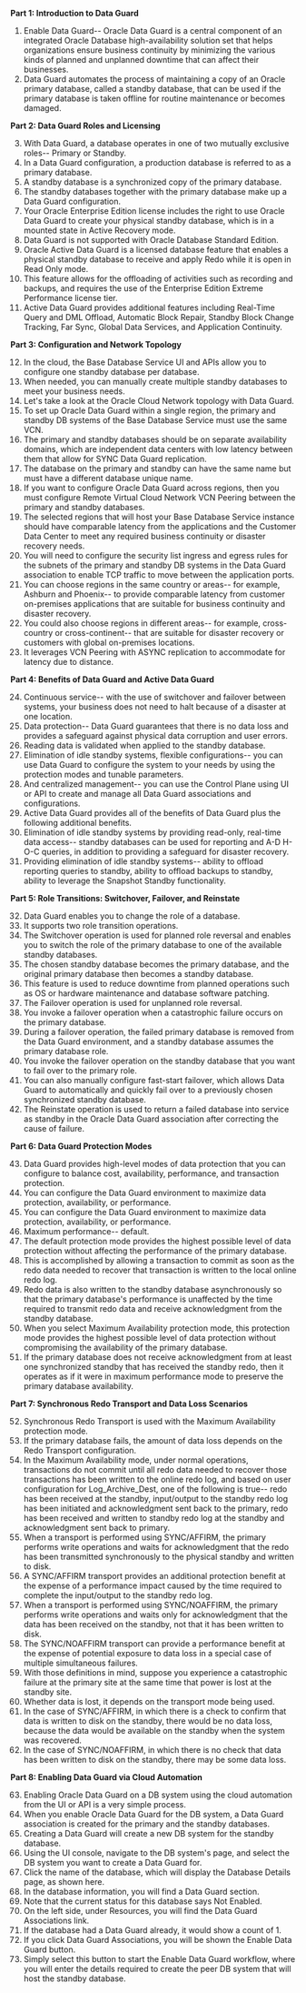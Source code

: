 **Part 1: Introduction to Data Guard**

1.  Enable Data Guard-- Oracle Data Guard is a central component of an integrated Oracle Database high-availability solution set that helps organizations ensure business continuity by minimizing the various kinds of planned and unplanned downtime that can affect their businesses.
2.  Data Guard automates the process of maintaining a copy of an Oracle primary database, called a standby database, that can be used if the primary database is taken offline for routine maintenance or becomes damaged.

**Part 2: Data Guard Roles and Licensing**

3.  With Data Guard, a database operates in one of two mutually exclusive roles-- Primary or Standby.
4.  In a Data Guard configuration, a production database is referred to as a primary database.
5.  A standby database is a synchronized copy of the primary database.
6.  The standby databases together with the primary database make up a Data Guard configuration.
7.  Your Oracle Enterprise Edition license includes the right to use Oracle Data Guard to create your physical standby database, which is in a mounted state in Active Recovery mode.
8.  Data Guard is not supported with Oracle Database Standard Edition.
9.  Oracle Active Data Guard is a licensed database feature that enables a physical standby database to receive and apply Redo while it is open in Read Only mode.
10. This feature allows for the offloading of activities such as recording and backups, and requires the use of the Enterprise Edition Extreme Performance license tier.
11. Active Data Guard provides additional features including Real-Time Query and DML Offload, Automatic Block Repair, Standby Block Change Tracking, Far Sync, Global Data Services, and Application Continuity.

**Part 3: Configuration and Network Topology**

12. In the cloud, the Base Database Service UI and APIs allow you to configure one standby database per database.
13. When needed, you can manually create multiple standby databases to meet your business needs.
14. Let's take a look at the Oracle Cloud Network topology with Data Guard.
15. To set up Oracle Data Guard within a single region, the primary and standby DB systems of the Base Database Service must use the same VCN.
16. The primary and standby databases should be on separate availability domains, which are independent data centers with low latency between them that allow for SYNC Data Guard replication.
17. The database on the primary and standby can have the same name but must have a different database unique name.
18. If you want to configure Oracle Data Guard across regions, then you must configure Remote Virtual Cloud Network VCN Peering between the primary and standby databases.
19. The selected regions that will host your Base Database Service instance should have comparable latency from the applications and the Customer Data Center to meet any required business continuity or disaster recovery needs.
20. You will need to configure the security list ingress and egress rules for the subnets of the primary and standby DB systems in the Data Guard association to enable TCP traffic to move between the application ports.
21. You can choose regions in the same country or areas-- for example, Ashburn and Phoenix-- to provide comparable latency from customer on-premises applications that are suitable for business continuity and disaster recovery.
22. You could also choose regions in different areas-- for example, cross-country or cross-continent-- that are suitable for disaster recovery or customers with global on-premises locations.
23. It leverages VCN Peering with ASYNC replication to accommodate for latency due to distance.

**Part 4: Benefits of Data Guard and Active Data Guard**

24. Continuous service-- with the use of switchover and failover between systems, your business does not need to halt because of a disaster at one location.
25. Data protection-- Data Guard guarantees that there is no data loss and provides a safeguard against physical data corruption and user errors.
26. Reading data is validated when applied to the standby database.
27. Elimination of idle standby systems, flexible configurations-- you can use Data Guard to configure the system to your needs by using the protection modes and tunable parameters.
28. And centralized management-- you can use the Control Plane using UI or API to create and manage all Data Guard associations and configurations.
29. Active Data Guard provides all of the benefits of Data Guard plus the following additional benefits.
30. Elimination of idle standby systems by providing read-only, real-time data access-- standby databases can be used for reporting and A-D H-O-C queries, in addition to providing a safeguard for disaster recovery.
31. Providing elimination of idle standby systems-- ability to offload reporting queries to standby, ability to offload backups to standby, ability to leverage the Snapshot Standby functionality.

**Part 5: Role Transitions: Switchover, Failover, and Reinstate**

32. Data Guard enables you to change the role of a database.
33. It supports two role transition operations.
34. The Switchover operation is used for planned role reversal and enables you to switch the role of the primary database to one of the available standby databases.
35. The chosen standby database becomes the primary database, and the original primary database then becomes a standby database.
36. This feature is used to reduce downtime from planned operations such as OS or hardware maintenance and database software patching.
37. The Failover operation is used for unplanned role reversal.
38. You invoke a failover operation when a catastrophic failure occurs on the primary database.
39. During a failover operation, the failed primary database is removed from the Data Guard environment, and a standby database assumes the primary database role.
40. You invoke the failover operation on the standby database that you want to fail over to the primary role.
41. You can also manually configure fast-start failover, which allows Data Guard to automatically and quickly fail over to a previously chosen synchronized standby database.
42. The Reinstate operation is used to return a failed database into service as standby in the Oracle Data Guard association after correcting the cause of failure.

**Part 6: Data Guard Protection Modes**

43. Data Guard provides high-level modes of data protection that you can configure to balance cost, availability, performance, and transaction protection.
44. You can configure the Data Guard environment to maximize data protection, availability, or performance.
45. You can configure the Data Guard environment to maximize data protection, availability, or performance.
46. Maximum performance-- default.
47. The default protection mode provides the highest possible level of data protection without affecting the performance of the primary database.
48. This is accomplished by allowing a transaction to commit as soon as the redo data needed to recover that transaction is written to the local online redo log.
49. Redo data is also written to the standby database asynchronously so that the primary database's performance is unaffected by the time required to transmit redo data and receive acknowledgment from the standby database.
50. When you select Maximum Availability protection mode, this protection mode provides the highest possible level of data protection without compromising the availability of the primary database.
51. If the primary database does not receive acknowledgment from at least one synchronized standby that has received the standby redo, then it operates as if it were in maximum performance mode to preserve the primary database availability.

**Part 7: Synchronous Redo Transport and Data Loss Scenarios**

52. Synchronous Redo Transport is used with the Maximum Availability protection mode.
53. If the primary database fails, the amount of data loss depends on the Redo Transport configuration.
54. In the Maximum Availability mode, under normal operations, transactions do not commit until all redo data needed to recover those transactions has been written to the online redo log, and based on user configuration for Log_Archive_Dest, one of the following is true-- redo has been received at the standby, input/output to the standby redo log has been initiated and acknowledgment sent back to the primary, redo has been received and written to standby redo log at the standby and acknowledgment sent back to primary.
55. When a transport is performed using SYNC/AFFIRM, the primary performs write operations and waits for acknowledgment that the redo has been transmitted synchronously to the physical standby and written to disk.
56. A SYNC/AFFIRM transport provides an additional protection benefit at the expense of a performance impact caused by the time required to complete the input/output to the standby redo log.
57. When a transport is performed using SYNC/NOAFFIRM, the primary performs write operations and waits only for acknowledgment that the data has been received on the standby, not that it has been written to disk.
58. The SYNC/NOAFFIRM transport can provide a performance benefit at the expense of potential exposure to data loss in a special case of multiple simultaneous failures.
59. With those definitions in mind, suppose you experience a catastrophic failure at the primary site at the same time that power is lost at the standby site.
60. Whether data is lost, it depends on the transport mode being used.
61. In the case of SYNC/AFFIRM, in which there is a check to confirm that data is written to disk on the standby, there would be no data loss, because the data would be available on the standby when the system was recovered.
62. In the case of SYNC/NOAFFIRM, in which there is no check that data has been written to disk on the standby, there may be some data loss.

**Part 8: Enabling Data Guard via Cloud Automation**

63. Enabling Oracle Data Guard on a DB system using the cloud automation from the UI or API is a very simple process.
64. When you enable Oracle Data Guard for the DB system, a Data Guard association is created for the primary and the standby databases.
65. Creating a Data Guard will create a new DB system for the standby database.
66. Using the UI console, navigate to the DB system's page, and select the DB system you want to create a Data Guard for.
67. Click the name of the database, which will display the Database Details page, as shown here.
68. In the database information, you will find a Data Guard section.
69. Note that the current status for this database says Not Enabled.
70. On the left side, under Resources, you will find the Data Guard Associations link.
71. If the database had a Data Guard already, it would show a count of 1.
72. If you click Data Guard Associations, you will be shown the Enable Data Guard button.
73. Simply select this button to start the Enable Data Guard workflow, where you will enter the details required to create the peer DB system that will host the standby database.
